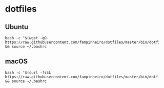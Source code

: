 # dotfiles

## Ubuntu

```
bash -c "$(wget -qO- https://raw.githubusercontent.com/fampinheiro/dotfiles/master/bin/dotfiles)" && source ~/.bashrc
```

## macOS

```
bash -c "$(curl -fsSL https://raw.githubusercontent.com/fampinheiro/dotfiles/master/bin/dotfiles)" && source ~/.bashrc
```
